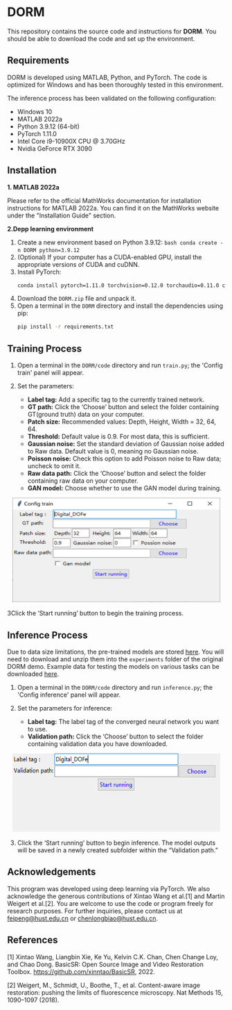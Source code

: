 # DORM

This repository contains the source code and instructions for **DORM**. You should be able to download the code and set up the environment.

## Requirements

DORM is developed using MATLAB, Python, and PyTorch. The code is optimized for Windows and has been thoroughly tested in this environment.

The inference process has been validated on the following configuration:

- Windows 10
- MATLAB 2022a
- Python 3.9.12 (64-bit)
- PyTorch 1.11.0
- Intel Core i9-10900X CPU @ 3.70GHz
- Nvidia GeForce RTX 3090

## Installation
   **1. MATLAB 2022a**

   Please refer to the official MathWorks documentation for installation instructions for MATLAB 2022a. You can find it on the MathWorks website under the "Installation Guide" section.

   **2.Depp learning environment**
   1. Create a new environment based on Python 3.9.12:
    ```bash
    conda create -n DORM python=3.9.12
    ```
   2. (Optional) If your computer has a CUDA-enabled GPU, install the appropriate versions of CUDA and cuDNN.
   3. Install PyTorch:
       ```bash
       conda install pytorch=1.11.0 torchvision=0.12.0 torchaudio=0.11.0 cudatoolkit=11.3 -c pytorch
       ```
   4. Download the `DORM.zip` file and unpack it.
   5. Open a terminal in the `DORM` directory and install the dependencies using pip:
       ```bash
       pip install -r requirements.txt
       ```


## Training Process

1. Open a terminal in the `DORM/code` directory and run `train.py`; the 'Config train' panel will appear.

2. Set the parameters:

    - **Label tag:** Add a specific tag to the currently trained network.
    - **GT path:** Click the ‘Choose’ button and select the folder containing GT(ground truth) data on your computer.
    - **Patch size:** Recommended values: Depth, Height, Width = 32, 64, 64.
    - **Threshold:** Default value is 0.9. For most data, this is sufficient.
    - **Gaussian noise:** Set the standard deviation of Gaussian noise added to Raw data. Default value is 0, meaning no Gaussian noise.
    - **Poisson noise:** Check this option to add Poisson noise to Raw data; uncheck to omit it.
    - **Raw data path:** Click the ‘Choose’ button and select the folder containing raw data on your computer.
    - **GAN model:** Choose whether to use the GAN model during training.

<div align="center">
<img width="480" height="240" src="/fig/Config_train.png"/>
</div>

3Click the ‘Start running’ button to begin the training process.

## Inference Process

Due to data size limitations, the pre-trained models are stored [here](https://drive.google.com/file/d/1uLWXmoXxNQB0pUhR1EgzYKN73NxkLBjF/view?usp=sharing). You will need to download and unzip them into the `experiments` folder of the original DORM demo. Example data for testing the models on various tasks can be downloaded [here](https://drive.google.com/file/d/1KB_5EG15eez21LWcLthrCd9kRsTN5_a0/view?usp=sharing).


1. Open a terminal in the `DORM/code` directory and run `inference.py`; the 'Config inference' panel will appear.

2. Set the parameters for inference:

    - **Label tag:** The label tag of the converged neural network you want to use.
    - **Validation path:** Click the ‘Choose’ button to select the folder containing validation data you have downloaded.

<div align="center">
<img width="480" height="180" src="/fig/Config_inference.png"/>
</div>

3. Click the ‘Start running’ button to begin inference. The model outputs will be saved in a newly created subfolder within the “Validation path.”

## Acknowledgements

This program was developed using deep learning via PyTorch. We also acknowledge the generous contributions of Xintao Wang et al.[1] and Martin Weigert et al.[2]. You are welcome to use the code or program freely for research purposes. For further inquiries, please contact us at feipeng@hust.edu.cn or chenlongbiao@hust.edu.cn.

## References

[1] Xintao Wang, Liangbin Xie, Ke Yu, Kelvin C.K. Chan, Chen Change Loy, and Chao Dong. BasicSR: Open Source Image and Video Restoration Toolbox. https://github.com/xinntao/BasicSR, 2022.

[2] Weigert, M., Schmidt, U., Boothe, T., et al. Content-aware image restoration: pushing the limits of fluorescence microscopy. Nat Methods 15, 1090–1097 (2018).
